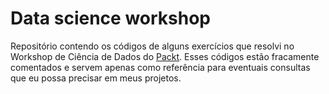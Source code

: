 # Data science workshop

Repositório contendo os códigos de alguns exercícios que resolvi no Workshop de Ciência de Dados do [Packt](https://courses.packtpub.com/). Esses códigos estão fracamente comentados e servem apenas como referência para eventuais consultas que eu possa precisar em meus projetos.
